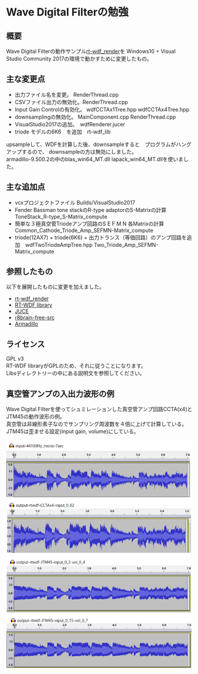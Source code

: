 # Wave Digital Filterの勉強

## 概要  

Wave Digital Filterの動作サンプル[rt-wdf_render](https://github.com/RT-WDF/rt-wdf_renderer)を
Windows10 + Visual Studio Community 2017の環境で動かすために変更したもの。 


## 主な変更点  

- 出力ファイル名を変更。   RenderThread.cpp
- CSVファイル出力の無効化。RenderThread.cpp
- Input Gain Controlの有効化。 wdfCCTAx1Tree.hpp wdfCCTAx4Tree.hpp
- downsamplingの無効化。 MainComponent.cpp RenderThread.cpp
- VisualStudio2017の追加。　wdfRenderer.jucer
- triode モデルの6K6　を追加　rt-wdf_lib  

upsampleして、WDFを計算した後、downsampleすると　プログラムがハングアップするので、
downsampleの方は無効にしました。   
armadillo-9.500.2の中のblas_win64_MT.dll lapack_win64_MT.dllを使いました。  

## 主な追加点  

- vcxプロジェクトファイル Builds/VisualStudio2017  
- Fender Bassman tone stackのR-type adaptorのS-Matrixの計算  ToneStack_R-type_S-Matrix_compute  
- 簡単な３極真空管Triodeアンプ回路のS E F M N 各Matrixの計算　Common_Cathode_Triode_Amp_SEFMN-Matrix_compute  
- triode(12AX7) + triode(6K6) + 出力トランス（等価回路）のアンプ回路を追加　wdfTwoTriodeAmpTree.hpp Two_Triode_Amp_SEFMN-Matrix_compute  


## 参照したもの  

以下を展開したものに変更を加えました。  

- [rt-wdf_render](https://github.com/RT-WDF/rt-wdf_renderer)
- [RT-WDF library](https://github.com/RT-WDF/rt-wdf_lib)
- [JUCE](https://github.com/WeAreROLI/JUCE)
- [r8brain-free-src](https://github.com/avaneev/r8brain-free-src)
- [Armadillo](http://arma.sourceforge.net/download.html)


## ライセンス  
GPL v3  
RT-WDF libraryがGPLのため、それに従うことになります。   
Libsディレクトリーの中にある説明文を参照してください。  

## 真空管アンプの入出力波形の例  　

Wave Digital Filterを使ってシュミレーションした真空管アンプ回路CCTA(x4)とJTM45の動作波形の例。  
真空管は非線形素子なのでサンプリング周波数を４倍に上げて計算している。  
JTM45は歪ませる設定(input gain, volume)にしている。  

![figure1](in_output_wav_comparison.png)  
  
  




